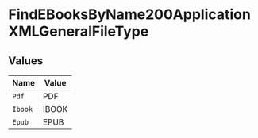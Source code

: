 # FindEBooksByName200ApplicationXMLGeneralFileType


## Values

| Name    | Value   |
| ------- | ------- |
| `Pdf`   | PDF     |
| `Ibook` | IBOOK   |
| `Epub`  | EPUB    |